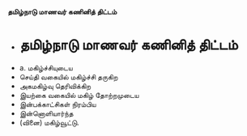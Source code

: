 **தமிழ்நாடு மாணவர் கணினித் திட்டம்**
- # தமிழ்நாடு மாணவர் கணினித் திட்டம்
- a. மகிழ்ச்சியுடைய
- செய்தி வகையில் மகிழ்ச்சி தருகிற
- அகமகிழ்வு தெரிவிக்கிற
- இயற்கை வகையில் மகிழ் தோற்றமுடைய
- இன்பக்காட்சிகள் நிரம்பிய
- இன்னொளியார்ந்த
- (வினை) மகிழ்வூட்டு.

